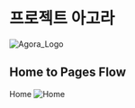 # 프로젝트 아고라

![Agora_Logo](https://github.com/user-attachments/assets/a68314b4-a76a-4ac0-878d-64435385c10c)

## Home to Pages Flow

Home
![Home](https://github.com/user-attachments/assets/0e1fd737-5a53-4e1e-a615-09153c3a767f)
